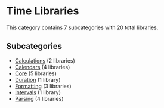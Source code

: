 # Time Libraries

This category contains 7 subcategories with 20 total libraries.

## Subcategories

- [Calculations](Calculations.md) (2 libraries)
- [Calendars](Calendars.md) (4 libraries)
- [Core](Core.md) (5 libraries)
- [Duration](Duration.md) (1 library)
- [Formatting](Formatting.md) (3 libraries)
- [Intervals](Intervals.md) (1 library)
- [Parsing](Parsing.md) (4 libraries)
